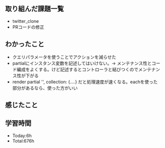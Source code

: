 ## 取り組んだ課題一覧
- twitter_clone
- PRコードの修正
## わかったこと
- クエリパラメータを使うことでアクションを減らせた
- partialにインスタンス変数を記述してはいけない。→ メンテナンス性とコード編成をよくする。けど記述するとコントローラと結びつくのでメンテナンス性が下がる
- render partial '', collection: {....} だと処理速度が速くなる。eachを使った部分があるなら、使った方がいい
## 感じたこと

## 学習時間
- Today:6h
- Total:676h
